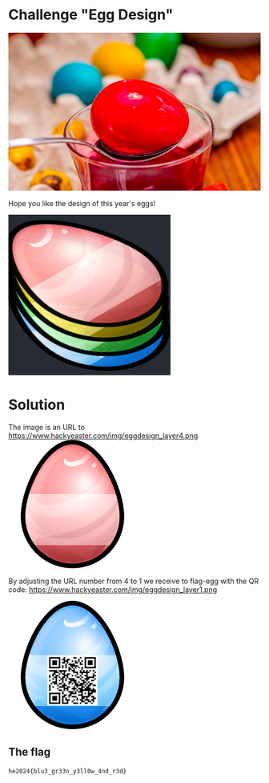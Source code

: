 # Challenge "Egg Design"
![Banner Image](banner.png)

Hope you like the design of this year's eggs!

![Flag](egg_image.png)


# Solution
The image is an URL to https://www.hackyeaster.com/img/eggdesign_layer4.png
![fake-flag](egg4.png)

By adjusting the URL number from 4 to 1 we receive to flag-egg with the QR code:
https://www.hackyeaster.com/img/eggdesign_layer1.png

![flag](egg1.png)


## The flag
    he2024{blu3_gr33n_y3ll0w_4nd_r3d}
